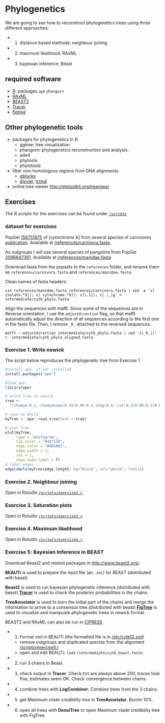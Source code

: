 # Phylogenetics
We are going to see how to reconstruct phylogenetics trees using three different approaches:
+ 1. distance based methods: neighbour joining
+ 2. maximum likelihood: RAxML
+ 3. bayesian inference: Beast

## required software
+ [R](https://cran.r-project.org/): packages `ape` `phangorn`
+ [RAxML](https://cme.h-its.org/exelixis/web/software/raxml/)
+ [BEAST2](https://www.beast2.org/ )
+ [Tracer](https://github.com/beast-dev/tracer/releases/tag/v1.7.2)
+ [figtree](https://github.com/rambaut/figtree/releases)


## Other phylogenetic tools
+ packages for phylogenetics in R:
    + ggtree: tree visualization
    + phangorn: phylogenetics reconstruction and analysis. 
    + ade4
    + phytools
    + phylotools
+ filter non-homologous regions from DNA alignments
   + [gblocks](http://molevol.cmima.csic.es/castresana/Gblocks/Gblocks_documentation.html)
   + [divvier](https://github.com/simonwhelan/Divvier), [trimal](http://trimal.cgenomics.org/)
+ online tree viewer http://etetoolkit.org/treeview/

## Exercises
The R scripts for the exercises can be found under [`/scripts`](/scripts)

### dataset for exercises
PopSet [156751975](https://www.ncbi.nlm.nih.gov/popset/156751975) of [*cytochrome b*] from several species of carnivores [publication](https://doi.org/10.1007/s10592-007-9364-5). Available at [/references/carnivora.fasta](/references/carnivora.fasta).

As outgroups I will use several species of pangolins from PopSet [2096847361](https://www.ncbi.nlm.nih.gov/popset/2096847361). Available at [/references/manidae.fasta](/references/manidae.fasta)

Download fasta from the popsets to the `references` folder, and rename them as `references/carnivora.fasta` and `references/manidae.fasta`.

Clean names of fasta headers:
```
cat references/manidae.fasta references/carnivora.fasta | sed -e 's| isolate.*$||; s| cytochrome.*$||; s|\.1||; s| |_|g' > intermediate/cytb_phylo.fasta
```
Align the sequences with mafft. Since some of the sequences are in Reverse orientation, I use the `adjustdirection` flag, so that mafft automatically adjust the direction of all sequences according to the first one in the fasta file. Then, I remove `_R_` attached to the reversed sequences.
```
mafft --adjustdirection intermediate/cytb_phylo.fasta | sed 's|_R_||' >  intermediate/cytb_phylo_aligned.fasta
```

### Exercise 1. Write newick
The script below reproduces the phylogenetic tree from Exercise 1.
```r
#install ape, if not installed
install.packages("ape")

#load ape
library(ape)

# write tree in newick
tree <-
  "((human:0.1, chimpanzee:0.15)0.99:0.5,(dog:0.4, cat:0.3)0.80:0.3)0.87;"

# read as phylo
myTree <- ape::read.tree(text = tree)

# plot tree
plot(myTree,
     type = "phylogram",
     tip.color = "#447128",
     edge.color = "#0B5AB2",
     edge.width = 3,
     cex = 1,
     show.node.label = T)
# label edges
edgelabels(myTree$edge.length, bg="black", col="white", font=2)
```

### Exercise 2. Neighbour joining
Open in Rstudio [`/scripts/exercise2.r`](/scripts/exercise2.r).

### Exercise 3. Saturation plots
Open in Rstudio [`/scripts/exercise3.r`](/scripts/exercise3.r).

### Exercise 4. Maximum likelihood
Open in Rstudio [`/scripts/exercise4.r`](/scripts/exercise4.r).

### Exercise 5: Bayesian Inference in BEAST
Download Beast2 and related packages in http://www.beast2.org/.

**BEAUTi** is used to prepare the input file (an `.xml`) for BEAST (distributed with beast)

**Beast2** is used to run bayesian phylogenetic inference.(distributed with beast)
[**Tracer**](https://github.com/beast-dev/tracer/releases/tag/v1.7.2) is used to check the posterior probabilities in the chains.

**TreeAnnotator** is used to burn the initial part of the chains and merge the information to arrive to a consensus tree.(distributed with beast)
[**FigTree**](https://github.com/rambaut/figtree/releases) is used to visualize and manipuate phylogenetic trees in newick format.

BEAST2 and RAxML can also be run in [CIPRESS](https://www.phylo.org/portal2/login!input.action)

+ 1. Format xml in BEAUTi (the formatted file is in [/etc/cytb12.xml](/etc/cytb12.xml))
    + remove outgroups and duplicated species from the alignment [/scripts/exercise5.r](/scripts/exercise5.r)
    + open and edit BEAUTi: `load` `/intermediate/cytb_beast.fasta`.
+ 2. run 3 chains in Beast.
+ 3. check output in **Tracer**. Check `ESS` are always above 200, traces look fine, estimates seem OK. Check convergence between chains.
+ 4. combine trees with **LogCombiner**. Combine trees from the 3 chains.
+ 5. get *Maximum clade credibility tree* in **TreeAnnotator**. Burnin 10%.
+ 6. open all trees with **DensiTree** or open Maximum clade credibility tree with FigTree.
